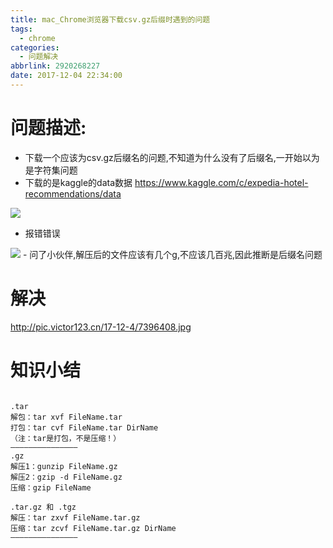 ```yaml
---
title: mac_Chrome浏览器下载csv.gz后缀时遇到的问题
tags:
  - chrome
categories:
  - 问题解决
abbrlink: 2920268227
date: 2017-12-04 22:34:00
---
```

# 问题描述:
- 下载一个应该为csv.gz后缀名的问题,不知道为什么没有了后缀名,一开始以为是字符集问题
- 下载的是kaggle的data数据
https://www.kaggle.com/c/expedia-hotel-recommendations/data

<img src="http://pic.victor123.cn/17-12-4/19333252.jpg">

- 报错错误
<img src="http://pic.victor123.cn/17-12-4/81379727.jpg">
- 问了小伙伴,解压后的文件应该有几个g,不应该几百兆,因此推断是后缀名问题

# 解决

http://pic.victor123.cn/17-12-4/7396408.jpg

# 知识小结
```

.tar 
解包：tar xvf FileName.tar
打包：tar cvf FileName.tar DirName
（注：tar是打包，不是压缩！）
———————————————
.gz
解压1：gunzip FileName.gz
解压2：gzip -d FileName.gz
压缩：gzip FileName

.tar.gz 和 .tgz
解压：tar zxvf FileName.tar.gz
压缩：tar zcvf FileName.tar.gz DirName
———————————————

```

